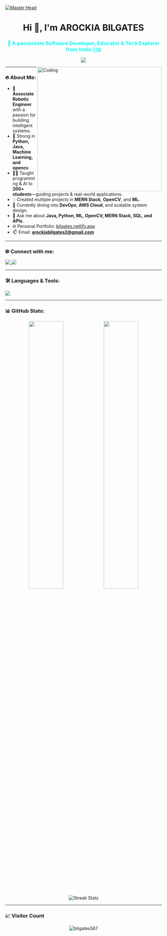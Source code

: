 [![Master Head](https://camo.githubusercontent.com/7b0b31a9d649352b6583905a0150c6ae4bc0c7b722e5cfbb6b28ca0ba01fb22c/68747470733a2f2f696e646f616e616c79746963612e636f6d2f7374617469632f696d616765732f62616e6e6572722e676966)](https://bilgates.netlify.app)

<h1 align="center">Hi 👋, I'm AROCKIA BILGATES</h1>
<h3 align="center" style="color:#0AF8F8;">🚀 A passionate Software Developer, Educator & Tech Explorer from India 🇮🇳</h3>

<p align="center">
  <img src="https://readme-typing-svg.demolab.com?lines=🚀+Software+Engineer+%7C+ML%2FAI+Enthusiast+%7C+Open+Source+Lover&center=true&width=600&height=45&color=00F5FF&vCenter=true&size=22" />
</p>


<img align="right" alt="Coding" width="400" src="https://cdn.dribbble.com/users/1162077/screenshots/3848914/programmer.gif">

---

### 🔥 About Me:

- 🤖 **Associate Robotic Engineer** with a passion for building intelligent systems.
- 🧠 Strong in **Python, Java, Machine Learning, and opencv**.
- 👨‍🏫 Taught programming & AI to **200+ students**—guiding projects & real-world applications.
- 💡 Created multiple projects in **MERN Stack**, **OpenCV**, and **ML**.
- 🚀 Currently diving into **DevOps**, **AWS Cloud**, and scalable system design.
- 💬 Ask me about **Java, Python, ML, OpenCV, MERN Stack, SQL, and APIs**.
- 🌐 Personal Portfolio: [bilgates.netlify.app](https://bilgates.netlify.app)
- 📫 Email: **arockiabilgates2@gmail.com**

---

### 🌐 Connect with me:

<p align="left">
  <a href="https://linkedin.com/in/bilgates777" target="_blank">
    <img src="https://img.shields.io/badge/LinkedIn-blue?style=for-the-badge&logo=linkedin" />
  </a>
  <a href="https://www.leetcode.com/bilgates567" target="_blank">
    <img src="https://img.shields.io/badge/LeetCode-orange?style=for-the-badge&logo=leetcode" />
  </a>
</p>

---

### 🛠️ Languages & Tools:

<p align="left">
  <img src="https://skillicons.dev/icons?i=python,java,cpp,js,html,css,nodejs,react,mongodb,mysql,springboot,django,git,aws,docker,flask,figma,opencv,pandas,scikit-learn,seaborn" />
</p>

---

### 📊 GitHub Stats:

<p align="center">
  <img width="47%" src="https://github-readme-stats.vercel.app/api?username=bilgates567&show_icons=true&theme=tokyonight" />
  <img width="47%" src="https://github-readme-stats.vercel.app/api/top-langs/?username=bilgates567&layout=compact&theme=tokyonight" />
</p>

<p align="center">
  <img src="https://github-readme-streak-stats.herokuapp.com?user=bilgates567&theme=tokyonight" alt="Streak Stats" />
</p>

---

### 📈 Visitor Count

<p align="center">
  <img src="https://komarev.com/ghpvc/?username=bilgates567&label=Profile+Views&color=blue&style=flat-square" alt="bilgates567" />
</p>
